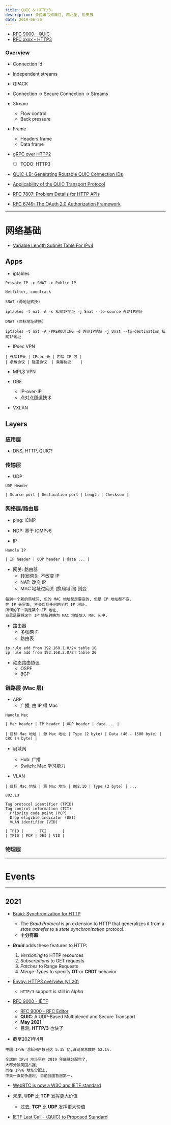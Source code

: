 ```yaml
---
title: QUIC & HTTP/3
description: 会挽雕弓如满月, 西北望, 射天狼
date: 2019-06-30
---
```


* [RFC 9000 - QUIC](https://www.rfc-editor.org/rfc/rfc9000)
* [RFC xxxx - HTTP3]()

### Overview

* Connection Id
* Independent streams

* QPACK
* Connection -> Secure Connection -> Streams
* Stream
  - Flow control
  - Back pressure

* Frame
  - Headers frame
  - Data frame

* [gRPC over HTTP2](https://github.com/grpc/grpc/blob/master/doc/PROTOCOL-HTTP2.md)
  - [ ] TODO: HTTP3

* [QUIC-LB: Generating Routable QUIC Connection IDs](https://quicwg.org/load-balancers/draft-ietf-quic-load-balancers.html)

* [Applicability of the QUIC Transport Protocol](https://quicwg.org/ops-drafts/draft-ietf-quic-applicability.html)

* [RFC 7807: Problem Details for HTTP APIs](https://datatracker.ietf.org/doc/html/rfc7807)

* [RFC 6749: The OAuth 2.0 Authorization Framework](https://datatracker.ietf.org/doc/html/rfc6749)

------------------

# 网络基础

* [Variable Length Subnet Table For IPv4](https://datatracker.ietf.org/doc/html/rfc1878)

## Apps

* iptables

```
Private IP -> SNAT -> Public IP

Netfilter, conntrack

SNAT (源地址转换)

iptables -t nat -A -s 私网IP地址 -j Snat --to-source 外网IP地址

DNAT (目标地址转换)

iptables -t nat -A -PREROUTING -d 外网IP地址 -j Dnat --to-destination 私网IP地址
```

* IPsec VPN

```
| 外层IP头 | IPsec 头 | 内层 IP 包 |
| 承载协议 | 隧道协议  | 乘客协议    |
```

* MPLS VPN

* GRE
  - IP-over-IP
  - 点对点隧道技术

* VXLAN

## Layers

### 应用层

* DNS, HTTP, QUIC?

### 传输层

* UDP

```
UDP Header

| Source port | Destination port | Length | Checksum |
```

### 网络层/路由层

* ping: ICMP
* NDP: 基于 ICMPv6

* IP

```
Handle IP

| IP header | UDP header | data ... |
```

* 网关: 路由器
  - 转发网关: 不改变 IP
  - NAT: 改变 IP
  - MAC 地址过网关 (换局域网) 则变

```
每到一个新的局域网, 包的 MAC 地址都是要变的, 但是 IP 地址都不变.
在 IP 头里面, 不会保存任何网关的 IP 地址.
所谓的下一跳是某个 IP 地址,
意思是要将这个 IP 地址转换为 MAC 地址放入 MAC 头中.
```

* 路由器
  - 多张网卡
  - 路由表

```
ip rule add from 192.168.1.0/24 table 10
ip rule add from 192.168.2.0/24 table 20
```

* 动态路由协议
  - OSPF
  - BGP

### 链路层 (Mac 层)

* ARP
  - 广播, 由 IP 得 Mac

```
Handle Mac

| Mac header | IP header | UDP header | data ... |

| 目标 Mac 地址 | 源 Mac 地址 | Type (2 byte) | Data (46 - 1500 byte) | CRC (4 byte) |
```

* 局域网
  - Hub: 广播
  - Switch: Mac 学习能力

* VLAN

```
| 目标 Mac 地址 | 源 Mac 地址 | 802.1Q | Type (2 byte) | ...

802.1Q

Tag protocol identifier (TPID)
Tag control information (TCI)
  Priority code point (PCP)
  Drop eligible indicator (DEI)
  VLAN identifier (VID)

| TPID |       TCI       |
| TPID | PCP | DEI | VID |
```

### 物理层

------------------

# Events

------------------

## 2021

* [Braid: Synchronization for HTTP](https://braid.org)
  - The *Braid Protocol* is an extension to HTTP that
    generalizes it from a *state transfer*
    to a *state synchronization* protocol.
  - **十分有趣**

* ***Braid*** adds these features to HTTP:
  1. *Versioning* to HTTP resources
  2. *Subscriptions* to GET requests
  3. *Patches* to Range Requests
  4. *Merge-Types* to specify **OT** or **CRDT** behavior

* [Envoy: HTTP3 overview (v1.20)](https://www.envoyproxy.io/docs/envoy/latest/intro/arch_overview/http/http3)
  - `HTTP/3` support is still in *Alpha*

* [RFC 9000 - IETF](https://datatracker.ietf.org/doc/html/rfc9000)
  - [RFC 9000 - RFC Editor](https://www.rfc-editor.org/rfc/rfc9000)
  - **QUIC**: A UDP-Based Multiplexed and Secure Transport
  - **May 2021**
  - 目测, **HTTP/3** 也快了

* 截至2021年4月

```
中国 IPv6 活跃用户数已达 5.15 亿,占网民总数的 52.1%.

全球的 IPv4 地址早在 2019 年底就分配完了,
大部分被美国占据,
而在 IPv6 地址分配上,
中美一直竞争激烈, 目前我国暂居第一.
```

* [WebRTC is now a W3C and IETF standard](https://web.dev/webrtc-standard-announcement/)

* 未来, **UDP** 比 **TCP** 发挥更大价值
  - 过去, **TCP** 比 **UDP** 发挥更大价值

* [IETF Last Call - (QUIC) to Proposed Standard](https://mailarchive.ietf.org/arch/msg/quic/ye1LeRl7oEz898RxjE6D3koWhn0/)

